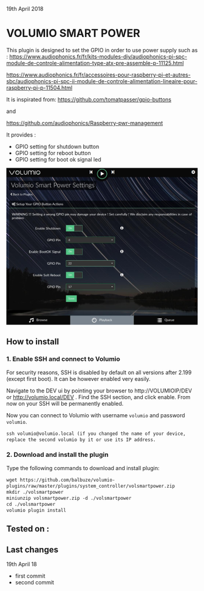 19th April 2018


#	VOLUMIO SMART POWER
This plugin is designed to set the GPIO in order to use power supply such as : 
https://www.audiophonics.fr/fr/kits-modules-diy/audiophonics-pi-spc-module-de-controle-alimentation-type-atx-pre-assemble-p-11125.html

https://www.audiophonics.fr/fr/accessoires-pour-raspberry-pi-et-autres-sbc/audiophonics-pi-spc-ii-module-de-controle-alimentation-lineaire-pour-raspberry-pi-p-11504.html

It is inspirated from:
https://github.com/tomatpasser/gpio-buttons

and

https://github.com/audiophonics/Raspberry-pwr-management

It provides :
- GPIO setting for shutdown button
- GPIO setting for reboot button
- GPIO setting for boot ok signal led

![Alt text](volsmartpower.jpg?raw=true " Volumio Smart power")


## How to install

### 1. Enable SSH and connect to Volumio

For security reasons, SSH is disabled by default on all versions after 2.199 (except first boot). It can be however enabled very easily.

Navigate to the DEV ui by pointing your browser to http://VOLUMIOIP/DEV or http://volumio.local/DEV . Find the SSH section, and click enable. From now on your SSH will be permanently enabled.

Now you can connect to Volumio with username `volumio` and password `volumio`.

```
ssh volumio@volumio.local (if you changed the name of your device, replace the second volumio by it or use its IP address.
```

### 2. Download and install the plugin

Type the following commands to download and install plugin:

```
wget https://github.com/balbuze/volumio-plugins/raw/master/plugins/system_controller/volsmartpower.zip
mkdir ./volsmartpower
miniunzip volsmartpower.zip -d ./volsmartpower
cd ./volsmartpower
volumio plugin install
```


## Tested on :


## Last changes

19th April 18

- first commit
- second commit
